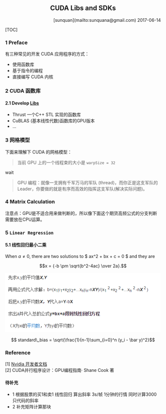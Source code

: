 <!--
@Author: sunquan  
@DateTime 2017-06-14 T10:24:33+0800
@email: sunquana@gmail.com
Copyright@2017  
--> 
<center> <h2>CUDA Libs and SDKs</h2></center>
<p align="right">[sunquan](mailto:sunquana@gmail.com) 2017-06-14   </p>


[TOC]

### 1 Preface
<!-- 才发现之前用协同过滤写的ACM题目推荐算法，现在才意识到这是属于数据挖掘的范畴。-->
  有三种常见的开发 CUDA 应用程序的方式：

- 使用函数库  
- 基于指令的编程  
- 直接编写 CUDA 内核 

### 2 CUDA 函数库
#### 2.1 Develop [Libs](https://developer.nvidia.com/gpu-accelerated-libraries)
- Thrust 一个C++ STL 实现的函数库
- CuBLAS (基本线性代数)函数库的GPU版本
- ...



### 3 网格模型
下面来理解下 CUDA 的网格模型：  
>当前 GPU 上的一个线程束的大小是 `warpSize = 32`

wait

>GPU 编程：就像一支拥有千军万马的军队 (thread)，而你正是这支军队的Leader，你要做的就是有序而高效的指挥这支军队(解决实际问题)。

###  4 Matrix Calculation
注意点：GPU是不适合用来做判断的，所以像下面这个期货高频公式的分支判断需要放在CPU运算。 

### 5 `Linear Regression` 
#### 5.1 线性回归最小二乘  

When $a \ne 0$, there are two solutions to $ ax^2 + bx + c = 0 $ and they are

$$x = {-b \pm \sqrt{b^2-4ac} \over 2a}.$$


![](../png/linear.png)

$$ standard\_bias = \sqrt{\frac{1}{n-1}\sum_{i=0}^n (y_i - \bar y)^2}$$

### Reference
[1] [Nvidia 开发者文档](http://docs.nvidia.com/cuda/cuda-installation-guide-microsoft-windows/index.html)   
[2] CUDA并行程序设计：GPU编程指南· Shane Cook 著   
 

#### 待补充
- 1 根据股票的买1和卖1 线性回归 算出斜率 3s/帧 1分钟的行情
   同时计算3000只代码的斜率
- 2 补充矩阵计算那块 

